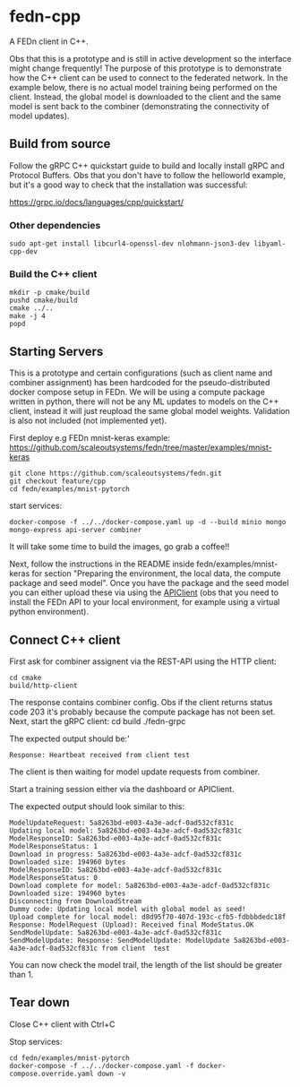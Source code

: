 # fedn-cpp
A FEDn client in C++.

Obs that this is a prototype and is still in active development so the interface might change frequently! The purpose of this prototype is to demonstrate how the C++ client can be used to connect to the federated network. 
In the example below, there is no actual model training being performed on the client. Instead, the global model is downloaded to the client and the same model is sent back to the combiner (demonstrating the connectivity of model updates).

## Build from source
Follow the gRPC C++ quickstart guide to build and locally install gRPC and Protocol Buffers.
Obs that you don't have to follow the helloworld example, but it's a good way to check that the installation was successful:

https://grpc.io/docs/languages/cpp/quickstart/

### Other dependencies
    sudo apt-get install libcurl4-openssl-dev nlohmann-json3-dev libyaml-cpp-dev


### Build the C++ client

    mkdir -p cmake/build
    pushd cmake/build
    cmake ../..
    make -j 4
    popd


## Starting Servers
This is a prototype and certain configurations (such as client name and combiner assignment) has been hardcoded for the pseudo-distributed docker compose setup in FEDn. We will be using a compute package written in python, there will not be any ML updates to models on the C++ client, instead it will just reupload the same global model weights. Validation is also not included (not implemented yet).

First deploy e.g FEDn mnist-keras example: https://github.com/scaleoutsystems/fedn/tree/master/examples/mnist-keras

    git clone https://github.com/scaleoutsystems/fedn.git
    git checkout feature/cpp
    cd fedn/examples/mnist-pytorch

start services:

    docker-compose -f ../../docker-compose.yaml up -d --build minio mongo mongo-express api-server combiner

It will take some time to build the images, go grab a coffee!!

Next, follow the instructions in the README inside fedn/examples/mnist-keras for section "Preparing the environment, the local data, the compute package and seed model". Once you have the package and the seed model you can either upload these via using the [APIClient](https://fedn.readthedocs.io/en/stable/fedn.network.api.html#fedn.network.api.client.APIClient) (obs that you need to install the FEDn API to your local environment, for example using a virtual python environment).

## Connect C++ client
First ask for combiner assignent via the REST-API using the HTTP client:

    cd cmake
    build/http-client

The response contains combiner config. Obs if the client returns status code 203 it's probably because the compute package has not been set. 
Next, start the gRPC client:
    cd build
    ./fedn-grpc

The expected output should be:'

    Response: Heartbeat received from client test

The client is then waiting for model update requests from combiner.

Start a training session either via the dashboard or APIClient.

The expected output should look similar to this:

    ModelUpdateRequest: 5a8263bd-e003-4a3e-adcf-0ad532cf831c
    Updating local model: 5a8263bd-e003-4a3e-adcf-0ad532cf831c
    ModelResponseID: 5a8263bd-e003-4a3e-adcf-0ad532cf831c
    ModelResponseStatus: 1
    Download in progress: 5a8263bd-e003-4a3e-adcf-0ad532cf831c
    Downloaded size: 194960 bytes
    ModelResponseID: 5a8263bd-e003-4a3e-adcf-0ad532cf831c
    ModelResponseStatus: 0
    Download complete for model: 5a8263bd-e003-4a3e-adcf-0ad532cf831c
    Downloaded size: 194960 bytes
    Disconnecting from DownloadStream
    Dummy code: Updating local model with global model as seed!
    Upload complete for local model: d8d95f70-407d-193c-cfb5-fdbbbdedc18f
    Response: ModelRequest (Upload): Received final ModeStatus.OK
    SendModelUpdate: 5a8263bd-e003-4a3e-adcf-0ad532cf831c
    SendModelUpdate: Response: SendModelUpdate: ModelUpdate 5a8263bd-e003-4a3e-adcf-0ad532cf831c from client  test

You can now check the model trail, the length of the list should be greater than 1.

## Tear down
Close C++ client with Ctrl+C

Stop services:

    cd fedn/examples/mnist-pytorch
    docker-compose -f ../../docker-compose.yaml -f docker-compose.override.yaml down -v



